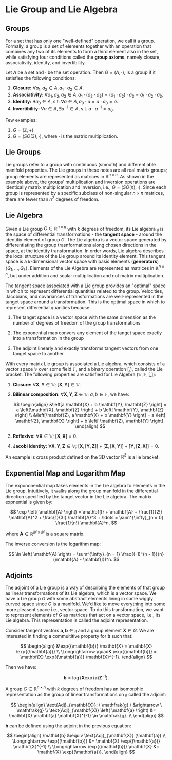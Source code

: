 # Lie Group and Lie Algebra

## Groups

For a set that has only one "well-defined" operation, we call it a group. Formally, a group is a set of elements together with an operation that combines any two of its elements to form a third element also in the set, while satisfying four conditions called the **group axioms**, namely closure, associativity, identity, and invertibility.

Let $A$ be a set and $\cdot$ be the set operation. Then $G = (A, \cdot)$, is a group if it satisfies the following conditions:

1. **Closure:** $\forall a_1, a_2 \in A, a_1 \cdot a_2 \in A$.
2. **Associativity:** $\forall a_1, a_2, a_3 \in A, a_1 \cdot (a_2 \cdot a_3) = (a_1 \cdot a_2) \cdot a_3 = a_1 \cdot a_2 \cdot a_3$.
3. **Identity:** $\exists a_0 \in A, \ \text{s.t.} \ \forall a \in A, a_0 \cdot a = a \cdot a_0 = a$.
4. **Invertibility:** $\forall a \in A, \exists a^{-1} \in A, \ \text{s.t.} \ a \cdot a^{-1} = a_0$. 

Few examples:

1. $G = (\mathbb{Z}, +)$
2. $G = (SO(3), \cdot)$, where $\cdot$ is the matrix multiplication.

## Lie Groups

Lie groups refer to a group with continuous (smooth) and differentiable manifold properties. The Lie groups in these notes are all real matrix groups; group elements are represented as matrices in $\mathbb{R}^{n \times n}$. As shown in the example above, the groups' multiplication and inversion operations are identically matrix multiplication and inversion, i.e., $G = (SO(n), \cdot)$. Since each group is represented by a specific subclass of non-singular $n \times n$ matrices, there are fewer than $n^2$ degrees of freedom.

## Lie Algebra

Given a Lie group $G \in \mathbb{R}^{n \times n}$ with $k$ degrees of freedom, its Lie algebra $\mathfrak{g}$ is the space of differential transformations - the **tangent space** - around the identitiy element of group $G$. The Lie algebra is a vector space generated by differentiating the group trasnformations along chosen directions in the space, at the identity transformation. In order words, Lie algebra describes the local structure of the Lie group around its identity element. This tangent space is a $k$-dimensional vector space with basis elements (**generators**) $\left\{G_1, \ldots, G_k \right\}$. Elements of the Lie Algebra are represented as matrices in $\mathbb{R}^{n \times n}$, but under addition and scalar multiplication and not matrix multiplication.

The tangent space associated with a Lie group provides an "optimal" space in which to represent differential quantities related to the group. Velocities, Jacobians, and covariances of transformations are well-represented in the tanget space around a transformation. This is the optimal space in which to represent differential quanities because:

1. The tanget space is a vector space with the same dimension as the number of degrees of freedom of the group transformations

2. The exponential map convers any element of the tanget space exactly into a transformation in the group

3. The adjoint linearly and exactly transforms tangent vectors from one tanget space to another.

With every matrix Lie group is associated a Lie algebra, which consists of a vector space $\mathbb{V}$ over some field $\mathbb{F}$, and a binary operation $\left[, \right]$, called the Lie bracket. The following properties are satisfied for Lie Algebra $(\mathbb{V}, \mathbb{F}, \left[, \right])$:

1. **Closure:** $\forall \mathbf{X}, \mathbf{Y} \in \mathbb{V}; \ \left[ \mathbf{X}, \mathbf{Y} \right] \in \mathbb{V}$.
2. **Bilinear composition:** $\forall \mathbf{X}, \mathbf{Y}, \mathbf{Z} \in \mathbb{V}; \ a,b \in \mathbb{F}$, we have:

    $$
    \begin{align}
    &\left[a \mathbf{X} + b \mathbf{Y}, \mathbf{Z} \right] = a \left[\mathbf{X}, \mathbf{Z} \right] + b \left[ \mathbf{Y}, \mathbf{Z} \right] \\
    &\left[\mathbf{Z}, a \mathbf{X} + b \mathbf{Y} \right] = a \left[ \mathbf{Z}, \mathbf{X} \right] + b \left[ \mathbf{Z}, \mathbf{Y} \right].
    \end{align}
    $$

3. **Reflexive:** $\forall \mathbf{X} \in \mathbb{V}; \ \left[ \mathbf{X}, \mathbf{X} \right] = 0$.
4. **Jacobi identity:** $\forall \mathbf{X}, \mathbf{Y}, \mathbf{Z} \in \mathbb{V}; \ \left[ \mathbf{X}, \left[ \mathbf{Y}, \mathbf{Z} \right] \right] + \left[ \mathbf{Z}, \left[ \mathbf{X}, \mathbf{Y} \right] \right] + \left[ \mathbf{Y}, \left[ \mathbf{Z}, \mathbf{X} \right] \right] = 0$.

An example is cross product defined on the 3D vector $\mathbb{R}^3$ is a lie bracket.

## Exponential Map and Logarithm Map

The expononential map takes elements in the Lie algebra to elements in the Lie group. Intuitively, it walks along the group manifold in the differential direction specified by the tanget vector in the Lie algebra. The matrix expnential is given by:

$$
\exp \left( \mathbf{A} \right) = \mathbf{I} + \mathbf{A} + \frac{1}{2!} \mathbf{A}^2 + \frac{1}{3!} \mathbf{A}^3 + \ldots = \sum^{\infty}_{n = 0} \frac{1}{n!} \mathbf{A}^n,
$$

where $\mathbf{A} \in \mathbb{R}^{M \times M}$ is a square matrix.

The inverse conversion is the logarithm map:

$$
\ln \left( \mathbf{A} \right) = \sum^{\infty}_{n = 1} \frac{(-1)^{n - 1}}{n} (\mathbf{A} - \mathbf{I})^n.
$$

## Adjoints

The adjoint of a Lie group is a way of describing the elements of that group as linear transformations of its Lie algebra, which is a vector space. We have a Lie group $G$ with some abstract elements living in some wiggly curved space since $G$ is a manifold. We'd like to move everything into some more pleasent space i.e., vector space. To do this transformation, we want to represent elements of $G$ as matrices that act on a vector space, i.e., its Lie algebra. This representation is called the adjoint representation.

Consider tangent vectors $\mathbf{a}, \mathbf{b} \in \mathfrak{g}$ and a group element $\mathbf{X} \in G$. We are interested in finding a commuititive property for $\mathbf{b}$ such that:

$$
\begin{align}
&\exp{(\mathbf{b})} \mathbf{X} = \mathbf{X} \exp{(\mathbf{a})} \\
\Longrightarrow \quad& \exp{(\mathbf{b})} = \mathbf{X} \exp{(\mathbf{a})} \mathbf{X}^{-1}.
\end{align}
$$

Then we have:

$$
\mathbf{b} = \log \left( \mathbf{X} \exp{(\mathbf{a})} \mathbf{Z}^{-1} \right).
$$

A group $G \in \mathbb{R}^{n \times n}$ with $k$ degrees of freedom has an isomorphic representation as the group of linear transformations on $\mathfrak{g}$ called the adjoint:

$$
\begin{align}
\text{Adj}_{\mathbf{X}}: \ \mathfrak{g} \ &\rightarrow \ \mathfrak{g} \\
\text{Adj}_{\mathbf{X}} \left( \mathbf{a} \right) &= \mathbf{X} \mathbf{a} \mathbf{X}^{-1} \in \mathfrak{g}. \\
\end{align}
$$

$\mathbf{b}$ can be defined using the adjoint in the previous equation:

$$
\begin{align}
\mathbf{b} &\equiv \text{Adj}_{\mathbf{X}} (\mathbf{a}) \\ 
\Longrightarrow \exp{(\mathbf{b})} &= \mathbf{X} \exp{(\mathbf{a})} \mathbf{X}^{-1} \\
\Longrightarrow \exp{(\mathbf{b})} \mathbf{X} &= \mathbf{X} \exp{(\mathbf{a})}.
\end{align}
$$






